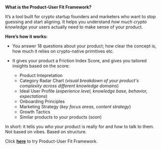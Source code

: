 **What is the Product-User Fit Framework?**

It’s a tool built for crypto startup founders and marketers who want to stop guessing and start aligning.
It helps you understand *how much crypto knowledge* your users actually need to make sense of your product.

**Here’s how it works:**
* You answer 18 questions about your product; how clear the concept is, how much it relies on crypto-native primitives etc.
* It gives your product a Friction Index Score, and gives you tailored insights based on the score:

  * Product Intepretation
  * Category Radar Chart (_visual breakdown of your product's complexity across different knowledge domains_)
  * Ideal User Profile (_experience level, knowledge base, behavior, expectations_)
  * Onboarding Principles
  * Marketing Strategy (_key focus areas, content strategy_)
  * Growth Tactics
  * Similar products to your products (_soon_)

In short: it tells you *who* your product is really for and how to talk to them.
Not based on vibes. Based on structure.

Click **[here](https://sprightly-sunshine-963b89.netlify.app/)** to try Product-User Fit Framework.

